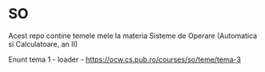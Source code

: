 # SO
Acest repo contine temele mele la materia Sisteme de Operare (Automatica si Calculatoare, an II)

Enunt tema 1 - loader - https://ocw.cs.pub.ro/courses/so/teme/tema-3
